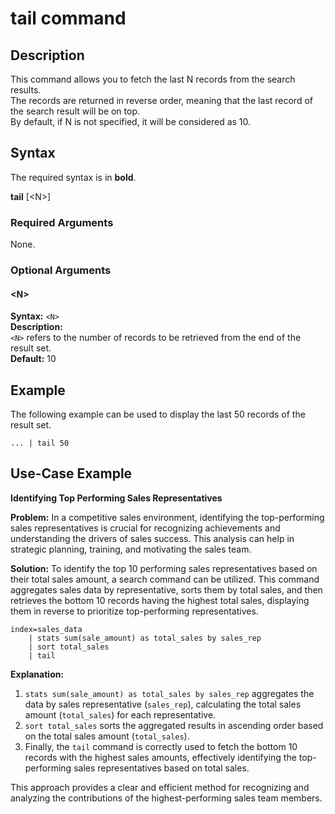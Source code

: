 # tail command

## Description

This command allows you to fetch the last N records from the search results.\
The records are returned in reverse order, meaning that the last record of the search result will be on top.\
By default, if N is not specified, it will be considered as 10.

## Syntax
The required syntax is in **bold**.

**tail** [\<N\>]


### Required Arguments

None.


### Optional Arguments

#### \<N\>

**Syntax:** `<N>`\
**Description:** \
`<N>` refers to the number of records to be retrieved from the end of the result set.\
**Default:** 10


## Example

The following example can be used to display the last 50 records of the result set.
```
... | tail 50
```

## Use-Case Example

**Identifying Top Performing Sales Representatives**

**Problem:** In a competitive sales environment, identifying the top-performing sales representatives is crucial for recognizing achievements and understanding the drivers of sales success. This analysis can help in strategic planning, training, and motivating the sales team.

**Solution:** To identify the top 10 performing sales representatives based on their total sales amount, a search command can be utilized. This command aggregates sales data by representative, sorts them by total sales, and then retrieves the bottom 10 records having the highest total sales, displaying them in reverse to prioritize top-performing representatives.

```
index=sales_data 
    | stats sum(sale_amount) as total_sales by sales_rep 
    | sort total_sales 
    | tail
```

**Explanation:**
1. `stats sum(sale_amount) as total_sales by sales_rep` aggregates the data by sales representative (`sales_rep`), calculating the total sales amount (`total_sales`) for each representative.
2. `sort total_sales` sorts the aggregated results in ascending order based on the total sales amount (`total_sales`).
3. Finally, the `tail` command is correctly used to fetch the bottom 10 records with the highest sales amounts, effectively identifying the top-performing sales representatives based on total sales.

This approach provides a clear and efficient method for recognizing and analyzing the contributions of the highest-performing sales team members.